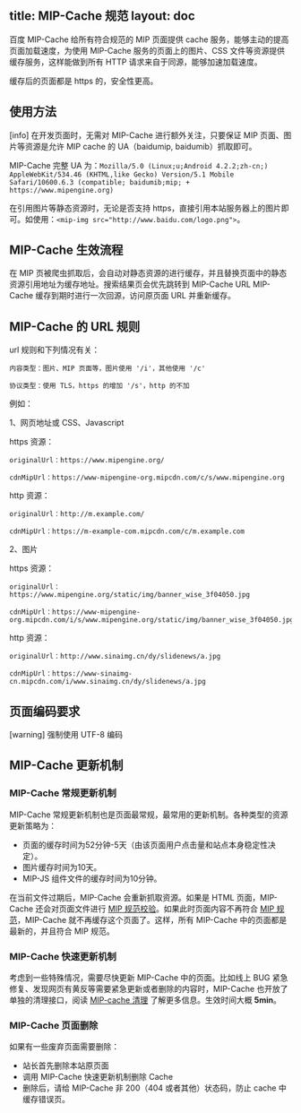 title: MIP-Cache 规范
layout: doc
---

百度 MIP-Cache 给所有符合规范的 MIP 页面提供 cache 服务，能够主动的提高页面加载速度，为使用 MIP-Cache 服务的页面上的图片、CSS 文件等资源提供缓存服务，这样能做到所有 HTTP 请求来自于同源，能够加速加载速度。

缓存后的页面都是 https 的，安全性更高。

## 使用方法

[info] 在开发页面时，无需对 MIP-Cache 进行额外关注，只要保证 MIP 页面、图片等资源是允许 MIP cache 的 UA（baidumip, baidumib）抓取即可。

MIP-Cache 完整 UA 为：`Mozilla/5.0 (Linux;u;Android 4.2.2;zh-cn;) AppleWebKit/534.46 (KHTML,like Gecko) Version/5.1 Mobile Safari/10600.6.3 (compatible; baidumib;mip; + https://www.mipengine.org)`

在引用图片等静态资源时，无论是否支持 https，直接引用本站服务器上的图片即可。如使用：`<mip-img src="http://www.baidu.com/logo.png">`。

## MIP-Cache 生效流程

在 MIP 页被爬虫抓取后，会自动对静态资源的进行缓存，并且替换页面中的静态资源引用地址为缓存地址。搜索结果页会优先跳转到 MIP-Cache URL MIP-Cache 缓存到期时进行一次回源，访问原页面 URL 并重新缓存。

## MIP-Cache 的 URL 规则

url 规则和下列情况有关：

	内容类型：图片、MIP 页面等，图片使用 '/i'，其他使用 '/c'

	协议类型：使用 TLS，https 的增加 '/s'，http 的不加

例如：

1、网页地址或 CSS、Javascript

https 资源：

	originalUrl：https://www.mipengine.org/

	cdnMipUrl：https://www-mipengine-org.mipcdn.com/c/s/www.mipengine.org

http 资源：

	originalUrl：http://m.example.com/

	cdnMipUrl：https://m-example-com.mipcdn.com/c/m.example.com

2、图片

https 资源：

	originalUrl：https://www.mipengine.org/static/img/banner_wise_3f04050.jpg

	cdnMipUrl：https://www-mipengine-org.mipcdn.com/i/s/www.mipengine.org/static/img/banner_wise_3f04050.jpg

http 资源：

	originalUrl：http://www.sinaimg.cn/dy/slidenews/a.jpg

	cdnMipUrl：https://www-sinaimg-cn.mipcdn.com/i/www.sinaimg.cn/dy/slidenews/a.jpg

## 页面编码要求

[warning] 强制使用 UTF-8 编码

## MIP-Cache 更新机制

### MIP-Cache 常规更新机制

MIP-Cache 常规更新机制也是页面最常规，最常用的更新机制。各种类型的资源更新策略为：

- 页面的缓存时间为52分钟-5天（由该页面用户点击量和站点本身稳定性决定）。
- 图片缓存时间为10天。
- MIP-JS 组件文件的缓存时间为10分钟。

在当前文件过期后，MIP-Cache 会重新抓取资源。如果是 HTML 页面，MIP-Cache 还会对页面文件进行 [MIP 规范校验](https://www.mipengine.org/validator/preview)。如果此时页面内容不再符合 [MIP 规范](https://www.mipengine.org/doc/2-tech/2-validate-mip.html)，MIP-Cache 就不再缓存这个页面了。这样，所有 MIP-Cache 中的页面都是最新的，并且符合 MIP 规范。  

### MIP-Cache 快速更新机制

考虑到一些特殊情况，需要尽快更新 MIP-Cache 中的页面。比如线上 BUG 紧急修复、发现网页有黄反等需要紧急更新或者删除的内容时，MIP-Cache 也开放了单独的清理接口，阅读 [MIP-cache 清理](http://zhanzhang.baidu.com/mip/index) 了解更多信息。生效时间大概 **5min**。

### MIP-Cache 页面删除

如果有一些废弃页面需要删除：

- 站长首先删除本站原页面
- 调用 MIP-Cache 快速更新机制删除 Cache
- 删除后，请给 MIP-Cache 非 200（404 或者其他）状态码，防止 cache 中缓存错误页。
